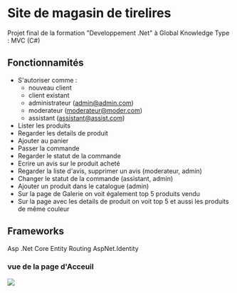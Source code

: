 # Site de magasin de tirelires

Projet final de la formation "Developpement .Net" à Global Knowledge
Type : MVC (C#)

## Fonctionnamités
* S'autoriser comme :
	- nouveau client
	- client existant
	- administrateur (admin@admin.com)
	- moderateur (moderateur@moder.com)
	- assistant (assistant@assist.com)
* Lister les produits
* Regarder les details de produit
* Ajouter au panier
* Passer la commande
* Regarder le statut de la commande
* Ecrire un avis sur le produit acheté
* Regarder la liste d'avis, supprimer un avis (moderateur, admin)
* Changer le statut de la commande (assistant, admin)
* Ajouter un produit dans le catalogue (admin)
* Sur la page de Galerie on voit également top 5 produits vendu
* Sur la page avec les details de produit on voit top 5 et aussi les produits de même couleur

## Frameworks
Asp .Net Core
Entity
Routing
AspNet.Identity


### vue de la page d'Acceuil
![](/gif/index.jpg)
